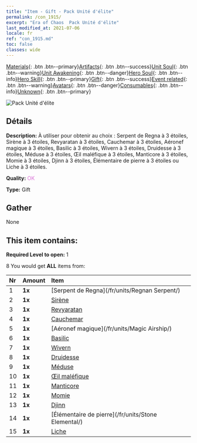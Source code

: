 ```yaml
---
title: "Item - Gift - Pack Unité d'élite"
permalink: /con_1915/
excerpt: "Era of Chaos  Pack Unité d'élite"
last_modified_at: 2021-07-06
locale: fr
ref: "con_1915.md"
toc: false
classes: wide
---
```

 [Materials](/ItemsFR/){: .btn .btn--primary}[Artifacts](/ItemsFR/Artifacts/){: .btn .btn--success}[Unit Soul](/ItemsFR/UnitSoul/){: .btn .btn--warning}[Unit Awakening](/ItemsFR/UnitAwakening/){: .btn .btn--danger}[Hero Soul](/ItemsFR/HeroSoul/){: .btn .btn--info}[Hero Skill](/ItemsFR/HeroSkill/){: .btn .btn--primary}[Gift](/ItemsFR/Gift/){: .btn .btn--success}[Event related](/ItemsFR/Events/){: .btn .btn--warning}[Avatars](/ItemsFR/Avatars/){: .btn .btn--danger}[Consumables](/ItemsFR/Consumables/){: .btn .btn--info}[Unknown](/ItemsFR/Unknown/){: .btn .btn--primary}

 ![Pack Unité d'élite](/images/t/i_907054.png)

## Détails
 **Description:** À utiliser pour obtenir au choix : Serpent de Regna à 3 étoiles, Sirène à 3 étoiles, Revyaratan à 3 étoiles, Cauchemar à 3 étoiles, Aéronef magique à 3 étoiles, Basilic à 3 étoiles, Wivern à 3 étoiles, Druidesse à 3 étoiles, Méduse à 3 étoiles, Œil maléfique à 3 étoiles, Manticore à 3 étoiles, Momie à 3 étoiles, Djinn à 3 étoiles, Élémentaire de pierre à 3 étoiles ou Liche à 3 étoiles.

 **Quality:** <span style="color: #DA70D6">OK</span>

 **Type:** Gift

## Gather

  None

## This item contains:

 **Required Level to open:** 1

 8 You would get **ALL** items  from:

  | Nr | Amount |     Item    |
  |:---|:-------|:------------|
  | 1 |  **1x** | [Serpent de Regna](/fr/units/Regnan Serpent/) |  | 
  | 2 |  **1x** | [Sirène](/fr/units/Mermaid/) |  | 
  | 3 |  **1x** | [Revyaratan](/fr/units/Revyaratan/) |  | 
  | 4 |  **1x** | [Cauchemar](/fr/units/Nightmare/) |  | 
  | 5 |  **1x** | [Aéronef magique](/fr/units/Magic Airship/) |  | 
  | 6 |  **1x** | [Basilic](/fr/units/Basilisk/) |  | 
  | 7 |  **1x** | [Wivern](/fr/units/Wyvern/) |  | 
  | 8 |  **1x** | [Druidesse](/fr/units/Druid/) |  | 
  | 9 |  **1x** | [Méduse](/fr/units/Medusa/) |  | 
  | 10 |  **1x** | [Œil maléfique](/fr/units/Beholder/) |  | 
  | 11 |  **1x** | [Manticore](/fr/units/Manticore/) |  | 
  | 12 |  **1x** | [Momie](/fr/units/Mummy/) |  | 
  | 13 |  **1x** | [Djinn](/fr/units/Genie/) |  | 
  | 14 |  **1x** | [Élémentaire de pierre](/fr/units/Stone Elemental/) |  | 
  | 15 |  **1x** | [Liche](/fr/units/Lich/) |  | 
